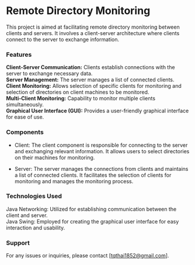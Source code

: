 # Remote Directory Monitoring
This project is aimed at facilitating remote directory monitoring between clients and servers. It involves a client-server architecture where clients connect to the server to exchange information.

### Features

<b>Client-Server Communication:</b> Clients establish connections with the server to exchange necessary data.</br>
<b>Server Management:</b> The server manages a list of connected clients.</br>
<b>Client Monitoring:</b> Allows selection of specific clients for monitoring and selection of directories on client machines to be monitored.</br>
<b>Multi-Client Monitoring:</b> Capability to monitor multiple clients simultaneously.</br>
<b>Graphical User Interface (GUI):</b> Provides a user-friendly graphical interface for ease of use.</br>

### Components
- Client:
The client component is responsible for connecting to the server and exchanging relevant information. It allows users to select directories on their machines for monitoring.

- Server:
The server manages the connections from clients and maintains a list of connected clients. It facilitates the selection of clients for monitoring and manages the monitoring process.

### Technologies Used
Java Networking: Utilized for establishing communication between the client and server.</br>
Java Swing: Employed for creating the graphical user interface for easy interaction and usability.

### Support
For any issues or inquiries, please contact [tqthai1852@gmail.com].
